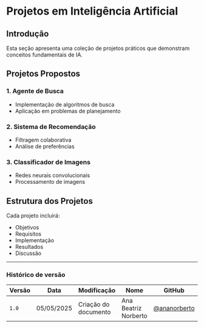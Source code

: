 # Projetos em Inteligência Artificial

## Introdução

Esta seção apresenta uma coleção de projetos práticos que demonstram conceitos fundamentais de IA.

## Projetos Propostos

### 1. Agente de Busca
- Implementação de algoritmos de busca
- Aplicação em problemas de planejamento

### 2. Sistema de Recomendação
- Filtragem colaborativa
- Análise de preferências

### 3. Classificador de Imagens
- Redes neurais convolucionais
- Processamento de imagens

## Estrutura dos Projetos

Cada projeto incluirá:
- Objetivos
- Requisitos
- Implementação
- Resultados
- Discussão 

---

### Histórico de versão

| Versão | Data       | Modificação         | Nome                 | GitHub                                      |
|--------|------------|---------------------|----------------------|---------------------------------------------|
| `1.0`  | 05/05/2025 | Criação do documento | Ana Beatriz Norberto | [@ananorberto](https://github.com/ananorberto) |

